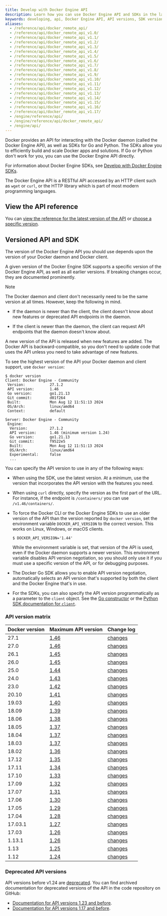 ```yaml
---
title: Develop with Docker Engine API
description: Learn how you can use Docker Engine API and SDKs in the language of your choice.
keywords: developing, api, Docker Engine API, API versions, SDK versions
aliases:
  - /reference/api/docker_remote_api/
  - /reference/api/docker_remote_api_v1.0/
  - /reference/api/docker_remote_api_v1.1/
  - /reference/api/docker_remote_api_v1.2/
  - /reference/api/docker_remote_api_v1.3/
  - /reference/api/docker_remote_api_v1.4/
  - /reference/api/docker_remote_api_v1.5/
  - /reference/api/docker_remote_api_v1.6/
  - /reference/api/docker_remote_api_v1.7/
  - /reference/api/docker_remote_api_v1.8/
  - /reference/api/docker_remote_api_v1.9/
  - /reference/api/docker_remote_api_v1.10/
  - /reference/api/docker_remote_api_v1.11/
  - /reference/api/docker_remote_api_v1.12/
  - /reference/api/docker_remote_api_v1.13/
  - /reference/api/docker_remote_api_v1.14/
  - /reference/api/docker_remote_api_v1.15/
  - /reference/api/docker_remote_api_v1.16/
  - /reference/api/docker_remote_api_v1.17/
  - /engine/reference/api/
  - /engine/reference/api/docker_remote_api/
  - /engine/api/
---
```


Docker provides an API for interacting with the Docker daemon (called the Docker
Engine API), as well as SDKs for Go and Python. The SDKs allow you to efficiently build and
scale Docker apps and solutions. If Go or Python don't work
for you, you can use the Docker Engine API directly.

For information about Docker Engine SDKs, see [Develop with Docker Engine SDKs](sdk/index.md).

The Docker Engine API is a RESTful API accessed by an HTTP client such as `wget` or
`curl`, or the HTTP library which is part of most modern programming languages.

## View the API reference

You can
[view the reference for the latest version of the API](latest/index.html)
or [choose a specific version](/reference/api/engine/version-history/).

## Versioned API and SDK

The version of the Docker Engine API you should use depends upon the version of
your Docker daemon and Docker client.

A given version of the Docker Engine SDK supports a specific version of the
Docker Engine API, as well as all earlier versions. If breaking changes occur,
they are documented prominently.

> [!NOTE]
>
> The Docker daemon and client don't necessarily need to be the same version
> at all times. However, keep the following in mind.
>
> - If the daemon is newer than the client, the client doesn't know about new
>   features or deprecated API endpoints in the daemon.
>
> - If the client is newer than the daemon, the client can request API
>   endpoints that the daemon doesn't know about.

A new version of the API is released when new features are added. The Docker API
is backward-compatible, so you don't need to update code that uses the API
unless you need to take advantage of new features.

To see the highest version of the API your Docker daemon and client support, use
`docker version`:

```console
$ docker version
Client: Docker Engine - Community
 Version:           27.1.2
 API version:       1.46
 Go version:        go1.21.13
 Git commit:        d01f264
 Built:             Mon Aug 12 11:51:13 2024
 OS/Arch:           linux/amd64
 Context:           default

Server: Docker Engine - Community
 Engine:
  Version:          27.1.2
  API version:      1.46 (minimum version 1.24)
  Go version:       go1.21.13
  Git commit:       f9522e5
  Built:            Mon Aug 12 11:51:13 2024
  OS/Arch:          linux/amd64
  Experimental:     false
  ...
```

You can specify the API version to use in any of the following ways:

- When using the SDK, use the latest version. At a minimum, use the version
  that incorporates the API version with the features you need.
- When using `curl` directly, specify the version as the first part of the URL.
  For instance, if the endpoint is `/containers/` you can use
  `/v1.46/containers/`.
- To force the Docker CLI or the Docker Engine SDKs to use an older version
  of the API than the version reported by `docker version`, set the
  environment variable `DOCKER_API_VERSION` to the correct version. This works
  on Linux, Windows, or macOS clients.

  ```console
  $ DOCKER_API_VERSION='1.44'
  ```

  While the environment variable is set, that version of the API is used, even
  if the Docker daemon supports a newer version. This environment variable
  disables API version negotiation, so you should only use it if you must
  use a specific version of the API, or for debugging purposes.

- The Docker Go SDK allows you to enable API version negotiation, automatically
  selects an API version that's supported by both the client and the Docker Engine
  that's in use.
- For the SDKs, you can also specify the API version programmatically as a
  parameter to the `client` object. See the
  [Go constructor](https://pkg.go.dev/github.com/docker/docker/client#NewClientWithOpts)
  or the
  [Python SDK documentation for `client`](https://docker-py.readthedocs.io/en/stable/client.html).

### API version matrix

| Docker version | Maximum API version        | Change log                                                                   |
|:---------------|:---------------------------|:-----------------------------------------------------------------------------|
| 27.1           | [1.46](/reference/api/engine/v1.46/) | [changes](/reference/api/engine/version-history/#v146-api-changes) |
| 27.0           | [1.46](/reference/api/engine/v1.46/) | [changes](/reference/api/engine/version-history/#v146-api-changes) |
| 26.1           | [1.45](/reference/api/engine/v1.45/) | [changes](/reference/api/engine/version-history/#v145-api-changes) |
| 26.0           | [1.45](/reference/api/engine/v1.45/) | [changes](/reference/api/engine/version-history/#v145-api-changes) |
| 25.0           | [1.44](/reference/api/engine/v1.44/) | [changes](/reference/api/engine/version-history/#v144-api-changes) |
| 24.0           | [1.43](/reference/api/engine/v1.43/) | [changes](/reference/api/engine/version-history/#v143-api-changes) |
| 23.0           | [1.42](/reference/api/engine/v1.42/) | [changes](/reference/api/engine/version-history/#v142-api-changes) |
| 20.10          | [1.41](/reference/api/engine/v1.41/) | [changes](/reference/api/engine/version-history/#v141-api-changes) |
| 19.03          | [1.40](/reference/api/engine/v1.40/) | [changes](/reference/api/engine/version-history/#v140-api-changes) |
| 18.09          | [1.39](/reference/api/engine/v1.39/) | [changes](/reference/api/engine/version-history/#v139-api-changes) |
| 18.06          | [1.38](/reference/api/engine/v1.38/) | [changes](/reference/api/engine/version-history/#v138-api-changes) |
| 18.05          | [1.37](/reference/api/engine/v1.37/) | [changes](/reference/api/engine/version-history/#v137-api-changes) |
| 18.04          | [1.37](/reference/api/engine/v1.37/) | [changes](/reference/api/engine/version-history/#v137-api-changes) |
| 18.03          | [1.37](/reference/api/engine/v1.37/) | [changes](/reference/api/engine/version-history/#v137-api-changes) |
| 18.02          | [1.36](/reference/api/engine/v1.36/) | [changes](/reference/api/engine/version-history/#v136-api-changes) |
| 17.12          | [1.35](/reference/api/engine/v1.35/) | [changes](/reference/api/engine/version-history/#v135-api-changes) |
| 17.11          | [1.34](/reference/api/engine/v1.34/) | [changes](/reference/api/engine/version-history/#v134-api-changes) |
| 17.10          | [1.33](/reference/api/engine/v1.33/) | [changes](/reference/api/engine/version-history/#v133-api-changes) |
| 17.09          | [1.32](/reference/api/engine/v1.32/) | [changes](/reference/api/engine/version-history/#v132-api-changes) |
| 17.07          | [1.31](/reference/api/engine/v1.31/) | [changes](/reference/api/engine/version-history/#v131-api-changes) |
| 17.06          | [1.30](/reference/api/engine/v1.30/) | [changes](/reference/api/engine/version-history/#v130-api-changes) |
| 17.05          | [1.29](/reference/api/engine/v1.29/) | [changes](/reference/api/engine/version-history/#v129-api-changes) |
| 17.04          | [1.28](/reference/api/engine/v1.28/) | [changes](/reference/api/engine/version-history/#v128-api-changes) |
| 17.03.1        | [1.27](/reference/api/engine/v1.27/) | [changes](/reference/api/engine/version-history/#v127-api-changes) |
| 17.03          | [1.26](/reference/api/engine/v1.27/) | [changes](/reference/api/engine/version-history/#v126-api-changes) |
| 1.13.1         | [1.26](/reference/api/engine/v1.26/) | [changes](/reference/api/engine/version-history/#v126-api-changes) |
| 1.13           | [1.25](/reference/api/engine/v1.26/) | [changes](/reference/api/engine/version-history/#v125-api-changes) |
| 1.12           | [1.24](/reference/api/engine/v1.24/) | [changes](/reference/api/engine/version-history/#v124-api-changes) |

### Deprecated API versions

API versions before v1.24 are [deprecated](/engine/deprecated/#deprecate-legacy-api-versions).
You can find archived documentation for deprecated versions of the API in the
code repository on GitHub:

- [Documentation for API versions 1.23 and before](https://github.com/moby/moby/tree/v25.0.0/docs/api).
- [Documentation for API versions 1.17 and before](https://github.com/moby/moby/tree/v1.9.1/docs/reference/api).
